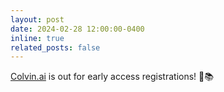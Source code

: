 ```yaml
---
layout: post
date: 2024-02-28 12:00:00-0400
inline: true
related_posts: false
---
```


[Colvin.ai](https://colvin.ai?ref=pasindu.website) is out for early access registrations! 🚀📚